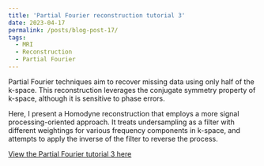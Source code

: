 ```yaml
---
title: 'Partial Fourier reconstruction tutorial 3'
date: 2023-04-17
permalink: /posts/blog-post-17/
tags:
  - MRI
  - Reconstruction
  - Partial Fourier
---
```


Partial Fourier techniques aim to recover missing data using only half of the k-space. This reconstruction leverages the conjugate symmetry property of k-space, although it is sensitive to phase errors.

Here, I present a Homodyne reconstruction that employs a more signal processing-oriented approach. It treats undersampling as a filter with different weightings for various frequency components in k-space, and attempts to apply the inverse of the filter to reverse the process.

[View the Partial Fourier tutorial 3 here](../notebooks/homodyne.html)
